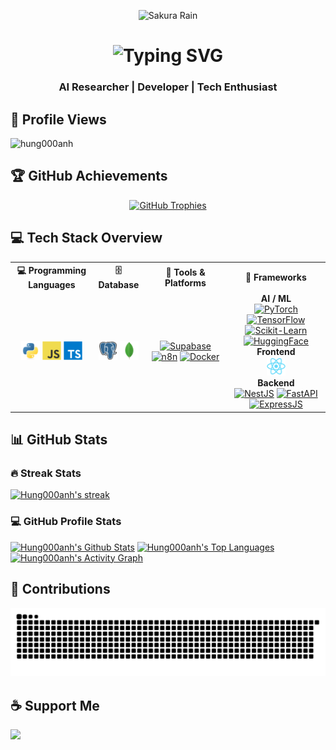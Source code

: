 <p align="center">
  <img src="https://github.com/Hung000anh/Hung000anh/blob/main/rain_sakura.gif" alt="Sakura Rain" width="400px" height="200px" />
</p> 
 

<h1 align="center">
  <img src="https://readme-typing-svg.demolab.com?font=Fira+Code&size=25&pause=1000&color=F7F7F7&background=FFFFFF00&lines=Hi+%F0%9F%91%8B%2C+I'm+Nguyen+Hung+Anh" alt="Typing SVG" />
</h1> 
<h3 align="center">
  AI Researcher | Developer | Tech Enthusiast
</h3>
 
## 👀 Profile Views
<p align="left"> <img src="https://komarev.com/ghpvc/?username=Hung000anh&label=Profile%20views&color=brightgreen&style=for-the-badge" alt="hung000anh" /> </p>

## 🏆 GitHub Achievements
<p align="center">
  <a href="https://github.com/ryo-ma/github-profile-trophy">
    <img src="https://github-profile-trophy.vercel.app/?username=Hung000anh&theme=darkhub&margin-w=10&no-frame=true" alt="GitHub Trophies" />
  </a>
</p>


## 💻 Tech Stack Overview

<table>
  <tr>
    <th align="center">💻 Programming Languages</th>
    <th align="center">🗄️ Database</th>
    <th align="center">🧰 Tools & Platforms</th>
    <th align="center">🚀 Frameworks</th>
  </tr>

  <tr>
    <!-- Languages -->
    <td align="center" width="25%">
      <a href="https://www.python.org/"><img src="https://raw.githubusercontent.com/devicons/devicon/master/icons/python/python-original.svg" alt="Python" width="30" ;"/></a>
      <a href="https://www.javascript.com/"><img src="https://raw.githubusercontent.com/devicons/devicon/master/icons/javascript/javascript-original.svg" alt="JavaScript" width="30" ;"/></a>
      <a href="https://www.typescriptlang.org/"><img src="https://raw.githubusercontent.com/devicons/devicon/master/icons/typescript/typescript-original.svg" alt="TypeScript" width="30" ;"/></a>
    </td> 
    <!-- Database -->
    <td align="center" width="15%">
      <a href="https://www.postgresql.org/"><img src="https://raw.githubusercontent.com/devicons/devicon/master/icons/postgresql/postgresql-original.svg" alt="PostgreSQL" width="30" ;"/></a>
      <a href="https://www.mongodb.com/"><img src="https://raw.githubusercontent.com/devicons/devicon/master/icons/mongodb/mongodb-original.svg" alt="MongoDB" width="30" ;"/></a>
    </td>
    <!-- Tools -->
    <td align="center" width="25%">
      <a href="https://supabase.com/"><img src="https://img.icons8.com/?size=100&id=sH0rW2TvYdr9&format=png&color=000000" alt="Supabase" width="30" ;"/></a>
      <a href="https://n8n.io/"><img src="https://registry.npmmirror.com/@lobehub/icons-static-png/latest/files/dark/n8n-color.png" alt="n8n" width="30" ;"/></a>
      <a href="https://www.docker.com/"><img src="https://www.svgrepo.com/show/331370/docker.svg" alt="Docker" width="30" ;"/></a>
    </td>
    <td align="center" width="30%">
      <div><b>AI / ML</b></div>
      <a href="https://pytorch.org/"><img src="https://www.vectorlogo.zone/logos/pytorch/pytorch-icon.svg" alt="PyTorch" width="30" /></a>
      <a href="https://www.tensorflow.org/"><img src="https://www.vectorlogo.zone/logos/tensorflow/tensorflow-icon.svg" alt="TensorFlow" width="30" /></a>
      <a href="https://scikit-learn.org/"><img src="https://icon.icepanel.io/Technology/svg/scikit-learn.svg" alt="Scikit-Learn" width="30" /></a>
      <a href="https://huggingface.co/"><img src="https://huggingface.co/front/assets/huggingface_logo-noborder.svg" alt="HuggingFace" width="30" /></a>
      <div><b>Frontend</b></div>
      <a href="https://react.dev/"><img src="https://raw.githubusercontent.com/devicons/devicon/master/icons/react/react-original.svg" alt="React" width="30" /></a>
      <div><b>Backend</b></div>
      <a href="https://nestjs.com/"><img src="https://icon.icepanel.io/Technology/svg/Nest.js.svg" alt="NestJS" width="30" /></a>
      <a href="https://fastapi.tiangolo.com/"><img src="https://icon.icepanel.io/Technology/svg/FastAPI.svg" alt="FastAPI" width="30" /></a>
      <a href="https://expressjs.com/"><img src="https://img.icons8.com/?size=100&id=WNoJgbzDr3i2&format=png&color=000000" alt="ExpressJS" width="30" /></a>
    </td>





  </tr>
</table>




## 📊 GitHub Stats
  <h3>🔥 Streak Stats</h3>

  <!-- GitHub Readme Streak Stats - https://github.com/DenverCoder1/github-readme-streak-stats -->
  <p>
    <a href="https://github.com/DenverCoder1/github-readme-streak-stats">
      <!-- Use https://streak-stats.demolab.com or self-host with your own Vercel app - visit https://git.io/streak-stats for instructions -->
      <img alt="Hung000anh's streak" src="https://github-readme-streak-stats-eight.vercel.app/?user=Hung000anh&theme=monokai-metallian&hide_border=true&short_numbers=true"/>
    </a>
  </p>

  <h3>💻 GitHub Profile Stats</h3>
  <a href="https://github.com/anuraghazra/github-readme-stats"><img alt="Hung000anh's Github Stats" src="https://denvercoder1-github-readme-stats.vercel.app/api/?username=Hung000anh&show_icons=true&include_all_commits=true&count_private=true&theme=react&hide_border=true&bg_color=1F222E&title_color=F85D7F&icon_color=F8D866" height="192px"/></a>
  <a href="https://github.com/anuraghazra/github-readme-stats"><img alt="Hung000anh's Top Languages" src="https://denvercoder1-github-readme-stats.vercel.app/api/top-langs/?username=Hung000anh&langs_count=8&layout=compact&theme=react&hide_border=true&bg_color=1F222E&title_color=F85D7F&icon_color=F8D866" height="192px"/></a>
  <br/>
  <a href="https://github.com/ashutosh00710/github-readme-activity-graph"><img alt="Hung000anh's Activity Graph" src="https://github-readme-activity-graph.vercel.app/graph/?username=Hung000anh&bg_color=1F222E&color=F8D866&line=F85D7F&point=FFFFFF&hide_border=true" /></a>
  
## 🐍 Contributions
![snake gif](https://github.com/Hung000anh/Hung000anh/blob/output/github-snake-dark.svg)

## ☕ Support Me
<p align="left">
  <a href="https://buymeacoffee.com/hung000anh">
    <img src="https://www.buymeacoffee.com/assets/img/custom_images/orange_img.png" />
  </a>
</p>


